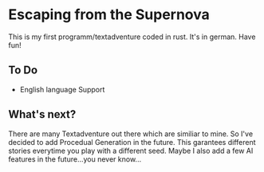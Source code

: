 # Escaping from the Supernova
This is my first programm/textadventure coded in rust. It's in german. Have fun!
## To Do
- English language Support
## What's next?
There are many Textadventure out there which are similiar to mine. So I've decided to add Procedual Generation in the future. This garantees different stories everytime you play with a different seed. Maybe I also add a few AI features in the future...you never know...
